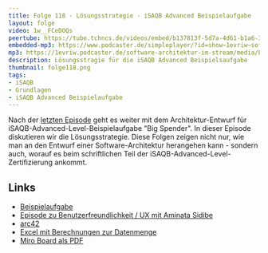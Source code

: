 ```yaml
---
title: Folge 118 - Lösungsstrategie - iSAQB Advanced Beispielaufgabe
layout: folge
video: 1w__FCeDOQs
peertube: https://tube.tchncs.de/videos/embed/b137813f-5d7a-4d61-b1a6-3bd5cb409296
embedded-mp3: https://www.podcaster.de/simpleplayer/?id=show~1evriw~software-architektur-im-stream~pod-e969d540df59356a60333684f4&v=1651840827
mp3: https://1evriw.podcaster.de/software-architektur-im-stream/media/Loesungsstrategie_Kontext_iSAQB_Advanced_Beispielaufgabe.mp3
description: Lösungsstragie für die iSAQB Advanced Beispielsaufgabe
thumbnail: folge118.png
tags:
- iSAQB
- Grundlagen
- iSAQB Advanced Beispielaufgabe
---
```


Nach der [letzten Episode](/2022/04/29/folge117.html) geht es weiter
mit dem Architektur-Entwurf für iSAQB-Advanced-Level-Beispielaufgabe
"Big Spender". In dieser Episode diskutieren wir die Lösungsstrategie.
Diese Folgen zeigen nicht nur, wie man an
den Entwurf einer Software-Architektur herangehen kann - sondern auch,
worauf es beim schriftlichen Teil der
iSAQB-Advanced-Level-Zertifizierung ankommt.

## Links

* [Beispielaufgabe](https://www.isaqb.org/wp-content/uploads/2021/07/cpsa-a-aufgabe-BigSpender-1.5.pdf)
* [Episode zu Benutzerfreundlichkeit / UX mit Aminata
Sidibe](https://software-architektur.tv/2022/04/01/folge114.html)
* [arc42](https://arc42.de/)
* [Excel mit Berechnungen zur Datenmenge](/sketchnotes/folge118-excel.xlsx)
* [Miro Board als PDF](/sketchnotes/folge118-miro-board.pdf)

